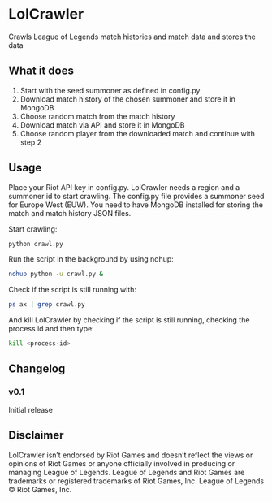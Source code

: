 # LolCrawler
Crawls League of Legends match histories and match data and stores the data


## What it does
1. Start with the seed summoner as defined in config.py
2. Download match history of the chosen summoner and store it in MongoDB
3. Choose random match from the match history
4. Download match via API and store it in MongoDB
5. Choose random player from the downloaded match and continue with step 2

## Usage
Place your Riot API key in config.py. LolCrawler needs a region and a summoner id to start crawling. The config.py file provides a summoner seed for Europe West (EUW). You need to have MongoDB installed for storing the match and match history JSON files. 

Start crawling: 

```bash
python crawl.py 
```

Run the script in the background by using nohup: 
```bash
nohup python -u crawl.py &
```

Check if the script is still running with: 
```bash
ps ax | grep crawl.py
```

And kill LolCrawler by checking if the script is still running, checking the process id and then type:
```bash
kill <process-id>
```
## Changelog
### v0.1
Initial release

## Disclaimer
LolCrawler isn’t endorsed by Riot Games and doesn’t reflect the views or opinions of Riot Games or anyone officially involved in producing or managing League of Legends. League of Legends and Riot Games are trademarks or registered trademarks of Riot Games, Inc. League of Legends © Riot Games, Inc.




